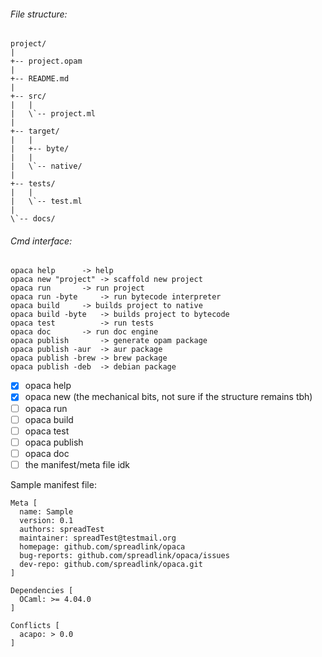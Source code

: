 
###### File structure:
```
project/
|
+-- project.opam
|
+-- README.md
|
+-- src/
|   |
|   \`-- project.ml
|
+-- target/
|   |
|   +-- byte/
|   |
|   \`-- native/
|   
+-- tests/
|   |
|   \`-- test.ml
|
\`-- docs/
```

###### Cmd interface:
```
opaca help	    -> help
opaca new "project" -> scaffold new project
opaca run 	    -> run project
opaca run -byte	    -> run bytecode interpreter
opaca build	    -> builds project to native
opaca build -byte   -> builds project to bytecode
opaca test  	    -> run tests
opaca doc	    -> run doc engine
opaca publish 	    -> generate opam package
opaca publish -aur  -> aur package
opaca publish -brew -> brew package
opaca publish -deb  -> debian package
```

- [x] opaca help
- [x] opaca new (the mechanical bits, not sure if the structure remains tbh)
- [ ] opaca run
- [ ] opaca build
- [ ] opaca test
- [ ] opaca publish
- [ ] opaca doc
- [ ] the manifest/meta file idk

Sample manifest file:
```
Meta [
  name: Sample
  version: 0.1
  authors: spreadTest
  maintainer: spreadTest@testmail.org
  homepage: github.com/spreadlink/opaca
  bug-reports: github.com/spreadlink/opaca/issues
  dev-repo: github.com/spreadlink/opaca.git
]

Dependencies [
  OCaml: >= 4.04.0
]

Conflicts [
  acapo: > 0.0
]
  ```
